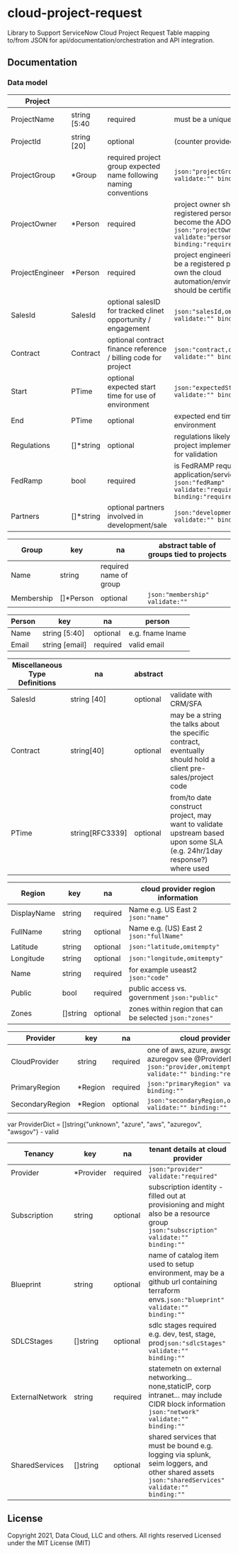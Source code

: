 # cloud-project-request
Library to Support ServiceNow Cloud Project Request Table mapping to/from JSON for api/documentation/orchestration and API integration.

## Documentation

### Data model

|Project|||||
|---|---|---|---|---|
|ProjectName|string [5:40|required|must be a unique project name|`json:"projectName,omitempty" validate:"max=40,min=5,projunique" binding:"required"`|
|ProjectId|string [20]|optional|(counter provided by system)|`json:"projectId,omitempty" validate:"max"`|
|ProjectGroup|*Group|required project group expected name following naming conventions|`json:"projectGroup,omitempty" validate:"" binding:"required"`|
|ProjectOwner|*Person|required|project owner should be a registered person who will become the ADO project owner `json:"projectOwner" validate:"person" binding:"required"`|
|ProjectEngineer|*Person|required|project engineering lead should be a registered person who will own the cloud automation/environment and should be certified for role |`json:"projectEngineer" validate:"person" binding:"required"`|
|SalesId|SalesId|optional salesID for tracked clinet opportunity / engagement|`json:"salesId,omitempty" validate:"" binding:""`|
|Contract|Contract|optional contract finance reference / billing code for project|`json:"contract,omitempty" validate:"" binding:""`|
|Start|PTime|optional expected start time for use of environment|`json:"expectedStart,omitempty" validate:"" binding:""`|
|End|PTime|optional|expected end time for use of environment|`json:"expectectedEnd,omitempty" validate:"" binding:""`|
|Regulations|[]*string|optional|regulations likely in force within project implement as dictionary for validation|`json:"regulations" validate:"" binding:""`|
|FedRamp|bool|required|is FedRAMP required for this application/service `json:"fedRamp" validate:"required" binding:"required"`|
|Partners|[]*string|optional partners involved in development/sale|`json:"developmentPartners" validate:"" binding:""`|

|Group|key|na|abstract table of groups tied to projects|
|---|---|---|---|
|Name|string|required name of group|
|Membership|[]*Person|optional|`json:"membership" validate:""`|

|Person|key|na|person|
|---|---|---|---|
|Name|string [5:40]|optional|e.g. fname lname|
|Email|string [email]|required|valid email|

|Miscellaneous Type Definitions|na|abstract|  |
|---|---|---|---|
|SalesId|string [40]|optional|validate with CRM/SFA|
|Contract|string[40]|optional|may be a string the talks about the specific contract, eventually should hold a client pre-sales/project code|
|PTime|string[RFC3339]|optional|from/to date construct project, may want to validate upstream based upon some SLA (e.g. 24hr/1day response?) where used|

|Region|key|na|cloud provider region information|
|---|---|---|---|
|DisplayName|string|required|Name e.g. US East 2 `json:"name"`|
|FullName|string|optional|Name e.g. (US) East 2 `json:"fullName"`|
|Latitude|string|optional|`json:"latitude,omitempty"`|
|Longitude|string|optional|`json:"longitude,omitempty"`|
|Name|string|required| for example useast2 `json:"code"`|
|Public|bool|required|public access vs. government `json:"public"`|
|Zones|[]string|optional|zones within region that can be selected `json:"zones"`|

|Provider|key|na|cloud provider|
|---|---|---|---|
|CloudProvider|string|required|one of aws, azure, awsgov, azuregov see @ProviderDict `json:"provider,omitempty" validate:"" binding:"required"`|
|PrimaryRegion|*Region|required|`json:"primaryRegion" validate:"" binding:""`|
|SecondaryRegion|*Region|optional|`json:"secondaryRegion,omitempty" validate:"" binding:""`|

var ProviderDict = []string{"unknown", "azure", "aws", "azuregov", "awsgov"} - valid

|Tenancy|key|na|tenant details at cloud provider|
|---|---|---|---|
|Provider|*Provider|required|`json:"provider" validate:"required"`|
|Subscription|string|optional| subscription identity - filled out at provisioning and might also be a resource group `json:"subscription" validate:"" binding:""`|
|Blueprint|string	|optional|name of catalog item used to setup environment, may be a github url containing terraform envs.`json:"blueprint" validate:"" binding:""`|
|SDLCStages|[]string|optional|sdlc stages required e.g. dev, test, stage, prod`json:"sdlcStages" validate:"" binding:""`|
|ExternalNetwork|string|required|statemetn on external networking... none,staticIP, corp intranet... may include CIDR block information `json:"network" validate:"" binding:""`|
|SharedServices|[]string|optional|shared services that must be bound e.g. logging via splunk, seim loggers, and other shared assets `json:"sharedServices" validate:"" binding:""`|

## License
Copyright 2021, Data Cloud, LLC and others. All rights reserved
Licensed under the MIT License (MIT)


